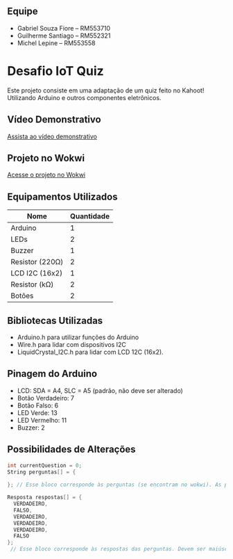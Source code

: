 ## Equipe
- Gabriel Souza Fiore – RM553710
- Guilherme Santiago – RM552321
- Michel Lepine – RM553558
  
# Desafio IoT Quiz

Este projeto consiste em uma adaptação de um quiz feito no Kahoot! Utilizando Arduino e outros componentes eletrônicos.

## Vídeo Demonstrativo
[Assista ao vídeo demonstrativo ](https://youtu.be/geW_FOzgTOM?si=hCrfFG9e2v4pq_Jh)

## Projeto no Wokwi
[Acesse o projeto no Wokwi](https://wokwi.com/projects/397315509790205953)

## Equipamentos Utilizados
| Nome            | Quantidade |
|-----------------|------------|
| Arduino         | 1          |
| LEDs            | 2          |
| Buzzer          | 1          |
| Resistor (220Ω) | 2          |
| LCD I2C (16x2)  | 1          |
| Resistor (kΩ)   | 2          |
| Botões          | 2          |

## Bibliotecas Utilizadas
- Arduino.h para utilizar funções do Arduino
- Wire.h para lidar com dispositivos I2C
- LiquidCrystal_I2C.h para lidar com LCD 12C (16x2). 

## Pinagem do Arduino
- LCD: SDA = A4, SLC = A5 (padrão, não deve ser alterado)
- Botão Verdadeiro: 7
- Botão Falso: 6
- LED Verde: 13
- LED Vermelho: 11
- Buzzer: 2

## Possibilidades de Alterações
```cpp
int currentQuestion = 0;
String perguntas[] = {
 
}; // Esse bloco corresponde às perguntas (se encontram no wokwi). As perguntas devem ser strings, não conter acentuações ou caracteres especiais, devido à limitação do display.

Resposta respostas[] = {
  VERDADEIRO,
  FALSO,
  VERDADEIRO,
  VERDADEIRO,
  VERDADEIRO,
  FALSO
};
 // Esse bloco corresponde às respostas das perguntas. Devem ser maiúsculas.

